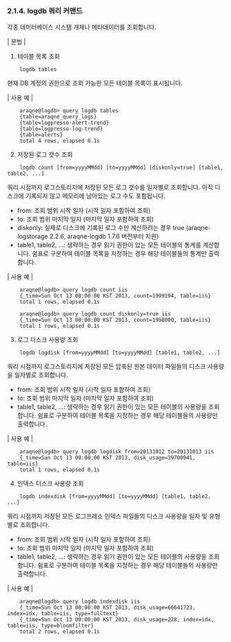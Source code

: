 ### 2.1.4. logdb 쿼리 커맨드


각종 데이터베이스 시스템 개체나 메타데이터를 조회합니다.

\| 문법 \|

1) 테이블 목록 조회

~~~
	logdb tables
~~~

현재 DB 계정의 권한으로 조회 가능한 모든 테이블 목록이 표시됩니다.

\| 사용 예 \|

~~~
    araqne@logdb> query logdb tables
    {table=araqne_query_logs}
    {table=logpresso-alert-trend}
    {table=logpresso-log-trend}
    {table=alerts}
    total 4 rows, elapsed 0.1s
~~~

2) 저장된 로그 갯수 조회

~~~
	logdb count [from=yyyyMMdd] [to=yyyyMMdd] [diskonly=true] [table1, table2, ...]
~~~

쿼리 시점까지 로그스토리지에 저장된 모든 로그 갯수를 일자별로 조회합니다. 아직 디스크에 기록되지 않고 메모리에 남아있는 로그 수도 포함됩니다.

 * from: 조회 범위 시작 일자 (시작 일자 포함하여 조회)
 * to: 조회 범위 마지막 일자 (마지막 일자 포함하여 조회)
 * diskonly: 실제로 디스크에 기록된 로그 수만 계산하려는 경우 true (araqne-logstorage 2.2.6, araqne-logdb 1.7.6 버전부터 지원)
 * table1, table2, …: 생략하는 경우 읽기 권한이 있는 모든 테이블의 통계를 계산합니다. 쉼표로 구분하여 테이블 목록을 지정하는 경우 해당 테이블들의 통계만 출력합니다.

\| 사용 예 \|

~~~
    araqne@logdb> query logdb count iis
    {_time=Sun Oct 13 00:00:00 KST 2013, count=1999194, table=iis}
    total 1 rows, elapsed 0.1s

    araqne@logdb> query logdb count diskonly=true iis
    {_time=Sun Oct 13 00:00:00 KST 2013, count=1998000, table=iis}
    total 1 rows, elapsed 0.1s
~~~

3) 로그 디스크 사용량 조회

~~~
	logdb logdisk [from=yyyyMMdd] [to=yyyyMMdd] [table1, table2, ...]
~~~

쿼리 시점까지 로그스토리지에 저장된 모든 압축된 원본 데이터 파일들의 디스크 사용량을 일자별로 조회합니다.

 * from: 조회 범위 시작 일자 (시작 일자 포함하여 조회)
 * to: 조회 범위 마지막 일자 (마지막 일자 포함하여 조회)
 * table1, table2, …: 생략하는 경우 읽기 권한이 있는 모든 테이블의 사용량을 조회합니다. 쉼표로 구분하여 테이블 목록을 지정하는 경우 해당 테이블들의 사용량만 출력합니다.

\| 사용 예 \|

~~~
    araqne@logdb> query logdb logdisk from=20131012 to=20131013 iis
    {_time=Sun Oct 13 00:00:00 KST 2013, disk_usage=39700941, table=iis}
    total 1 rows, elapsed 0.1s
~~~

4) 인덱스 디스크 사용량 조회

~~~
	logdb indexdisk [from=yyyyMMdd] [to=yyyyMMdd] [table1, table2, ...]
~~~

쿼리 시점까지 저장된 모든 로그프레소 인덱스 파일들의 디스크 사용량을 일자 및 유형별로 조회합니다.

 * from: 조회 범위 시작 일자 (시작 일자 포함하여 조회)
 * to: 조회 범위 마지막 일자 (마지막 일자 포함하여 조회)
 * table1, table2, …: 생략하는 경우 읽기 권한이 있는 모든 테이블의 사용량을 조회합니다. 쉼표로 구분하여 테이블 목록을 지정하는 경우 해당 테이블들의 사용량만 출력합니다.

\| 사용 예 \|

~~~
    araqne@logdb> query logdb indexdisk iis
    {_time=Sun Oct 13 00:00:00 KST 2013, disk_usage=66641723, index=idx, table=iis, type=fulltext}
    {_time=Sun Oct 13 00:00:00 KST 2013, disk_usage=228, index=idx, table=iis, type=bloomfilter}
    total 2 rows, elapsed 0.1s
~~~

